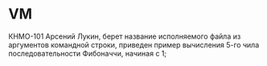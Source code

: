 # VM
КНМО-101 Арсений Лукин, берет название исполняемого файла из аргументов командной строки, приведен пример вычисления 5-го чила последовательности Фибоначчи, начиная с 1;
